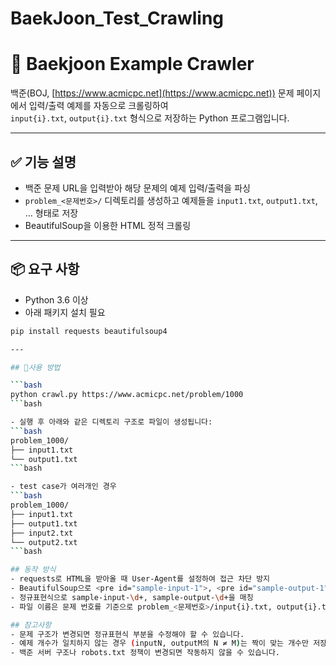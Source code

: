 # BaekJoon_Test_Crawling
# 📄 Baekjoon Example Crawler

백준(BOJ, [https://www.acmicpc.net](https://www.acmicpc.net)) 문제 페이지에서 입력/출력 예제를 자동으로 크롤링하여  
`input{i}.txt`, `output{i}.txt` 형식으로 저장하는 Python 프로그램입니다.

---

## ✅ 기능 설명

- 백준 문제 URL을 입력받아 해당 문제의 예제 입력/출력을 파싱
- `problem_<문제번호>/` 디렉토리를 생성하고 예제들을 `input1.txt`, `output1.txt`, ... 형태로 저장
- BeautifulSoup을 이용한 HTML 정적 크롤링

---

## 📦 요구 사항

- Python 3.6 이상
- 아래 패키지 설치 필요

```bash
pip install requests beautifulsoup4

---

## 🚀사용 방법

```bash
python crawl.py https://www.acmicpc.net/problem/1000
```bash

- 실행 후 아래와 같은 디렉토리 구조로 파일이 생성됩니다:
```bash
problem_1000/
├── input1.txt
└── output1.txt
```bash

- test case가 여러개인 경우
```bash
problem_1000/
├── input1.txt
├── output1.txt
├── input2.txt
└── output2.txt
```bash

## 동작 방식
- requests로 HTML을 받아올 때 User-Agent를 설정하여 접근 차단 방지
- BeautifulSoup으로 <pre id="sample-input-1">, <pre id="sample-output-1"> 태그를 추출
- 정규표현식으로 sample-input-\d+, sample-output-\d+을 매칭
- 파일 이름은 문제 번호를 기준으로 problem_<문제번호>/input{i}.txt, output{i}.txt로 저장

## 참고사항
- 문제 구조가 변경되면 정규표현식 부분을 수정해야 할 수 있습니다.
- 예제 개수가 일치하지 않는 경우 (inputN, outputM의 N ≠ M)는 짝이 맞는 개수만 저장됩니다.
- 백준 서버 구조나 robots.txt 정책이 변경되면 작동하지 않을 수 있습니다.
